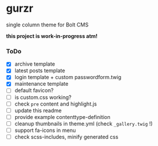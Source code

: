 # gurzr
single column theme for Bolt CMS

__this project is work-in-progress atm!__


### ToDo

- [x] archive template
- [x] latest posts template
- [x] login template + custom passwordform.twig
- [x] maintenance template
- [ ] default favicon?
- [ ] is custom.css working?
- [ ] check `pre` content and highlight.js
- [ ] update this readme
- [ ] provide example contenttype-definition
- [ ] cleanup thumbnails in theme.yml (check `_gallery.twig` !)
- [ ] support fa-icons in menu
- [ ] check scss-includes, minify generated css
